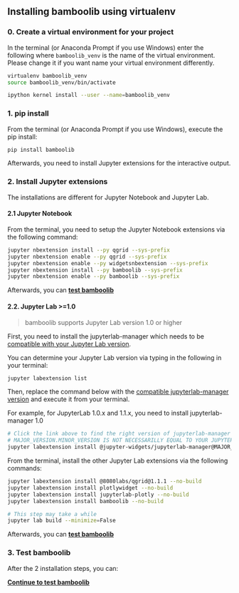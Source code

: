 ## Installing bamboolib using virtualenv

### 0. Create a virtual environment for your project

In the terminal (or Anaconda Prompt if you use Windows) enter the following where `bamboolib_venv` is the name of the virtual environment. Please change it if you want name your virtual environment differently.

```bash
virtualenv bamboolib_venv
source bamboolib_venv/bin/activate

ipython kernel install --user --name=bamboolib_venv
```

### 1. pip install

From the terminal (or Anaconda Prompt if you use Windows), execute the pip install:
```bash
pip install bamboolib
```
Afterwards, you need to install Jupyter extensions for the interactive output.

### 2. Install Jupyter extensions

The installations are different for Jupyter Notebook and Jupyter Lab.

#### 2.1 Jupyter Notebook

From the terminal, you need to setup the Jupyter Notebook extensions via the following command:

```bash
jupyter nbextension install --py qgrid --sys-prefix
jupyter nbextension enable --py qgrid --sys-prefix
jupyter nbextension enable --py widgetsnbextension --sys-prefix
jupyter nbextension install --py bamboolib --sys-prefix
jupyter nbextension enable --py bamboolib --sys-prefix
```

Afterwards, you can __[test bamboolib](../bamboolib_test_run/without_virtual_environment.md#test-the-library)__


#### 2.2. Jupyter Lab >=1.0

> bamboolib supports Jupyter Lab version 1.0 or higher

First, you need to install the jupyterlab-manager which needs to be [compatible with your Jupyter Lab version](https://github.com/jupyter-widgets/ipywidgets/tree/master/packages/jupyterlab-manager#version-compatibility).

You can determine your Jupyter Lab version via typing in the following in your terminal:
```bash
jupyter labextension list
```

Then, replace the command below with the [compatible jupyterlab-manager version](https://github.com/jupyter-widgets/ipywidgets/tree/master/packages/jupyterlab-manager#version-compatibility) and execute it from your terminal.

For example, for JupyterLab 1.0.x and 1.1.x, you need to install jupyterlab-manager 1.0

```bash
# Click the link above to find the right version of jupyterlab-manager
# MAJOR_VERSION.MINOR_VERSION IS NOT NECESSARILLY EQUAL TO YOUR JUPYTERLAB VERSION
jupyter labextension install @jupyter-widgets/jupyterlab-manager@MAJOR_VERSION.MINOR_VERSION --no-build
```

From the terminal, install the other Jupyter Lab extensions via the following commands:

```bash
jupyter labextension install @8080labs/qgrid@1.1.1 --no-build
jupyter labextension install plotlywidget --no-build
jupyter labextension install jupyterlab-plotly --no-build
jupyter labextension install bamboolib --no-build

# This step may take a while
jupyter lab build --minimize=False
```

Afterwards, you can __[test bamboolib](../bamboolib_test_run/without_virtual_environment.md#test-the-library)__


### 3. Test bamboolib

After the 2 installation steps, you can:


__[Continue to test bamboolib](../bamboolib_test_run/without_virtual_environment.md#test-the-library)__

